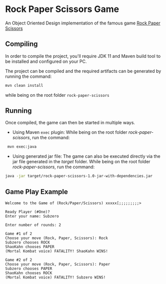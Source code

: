 # Rock Paper Scissors Game

An Object Oriented Design implementation of the famous game [Rock Paper Scissors](https://en.wikipedia.org/wiki/Rock%E2%80%93paper%E2%80%93scissors)

Compiling
---

In order to compile the project, you'll require JDK 11 and Maven build tool to be installed and configured on your PC.

The project can be compiled and the required artifacts can be generated by running the command:
```bash
mvn clean install
```
while being on the root folder `rock-paper-scissors`

Running
---
Once compiled, the game can then be started in multiple ways.

- Using Maven `exec` plugin: While being on the root folder _rock-paper-scissors_, run the command:
```bash
 mvn exec:java
```
- Using generated jar file: The game can also be executed directly via the jar file generated in the _target_ folder. 
While being on the root folder _rock-paper-scissors_, run the command:
```bash
java -jar target/rock-paper-scissors-1.0-jar-with-dependencies.jar
```

Game Play Example
---
```text
Welcome to the Game of (Rock/Paper/Scissors) xxxxx[;;;;;;;;;>

Ready Player (#One)?
Enter your name: Subzero

Enter number of rounds: 2

Game #1 of 2
Choose your move (Rock, Paper, Scissors): Rock
Subzero chooses ROCK
ShaoKahn chooses PAPER
(Mortal Kombat voice) FATALITY! ShaoKahn WINS! 

Game #2 of 2
Choose your move (Rock, Paper, Scissors): Paper
Subzero chooses PAPER
ShaoKahn chooses ROCK
(Mortal Kombat voice) FATALITY! Subzero WINS!
```